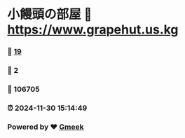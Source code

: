 # 小饅頭の部屋 :link: https://www.grapehut.us.kg 
### :page_facing_up: [19](https://www.grapehut.us.kg/tag.html) 
### :speech_balloon: 2 
### :hibiscus: 106705 
### :alarm_clock: 2024-11-30 15:14:49 
### Powered by :heart: [Gmeek](https://github.com/Meekdai/Gmeek)
